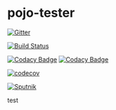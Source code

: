 # pojo-tester
[![Gitter](https://badges.gitter.im/pojo-tester/Lobby.svg)](https://gitter.im/pojo-tester/Lobby?utm_source=badge&utm_medium=badge&utm_campaign=pr-badge)

[![Build Status](https://travis-ci.com/sta-szek/pojo-tester.svg?token=42sCZkoSqqk4rnv2AmRU&branch=master)](https://travis-ci.com/sta-szek/pojo-tester)

[![Codacy Badge](https://api.codacy.com/project/badge/grade/54c58ff2dd5d402da121e0be62dd493d)](https://www.codacy.com) [![Codacy Badge](https://api.codacy.com/project/badge/coverage/54c58ff2dd5d402da121e0be62dd493d)](https://www.codacy.com)

[![codecov](https://codecov.io/gh/sta-szek/pojo-tester/branch/master/graph/badge.svg?token=YjQ8Z7Xyra)](https://codecov.io/gh/sta-szek/pojo-tester)

[![Sputnik](https://sputnik.ci/conf/badge)](https://sputnik.ci/app#/builds/sta-szek/pojo-tester)

test

